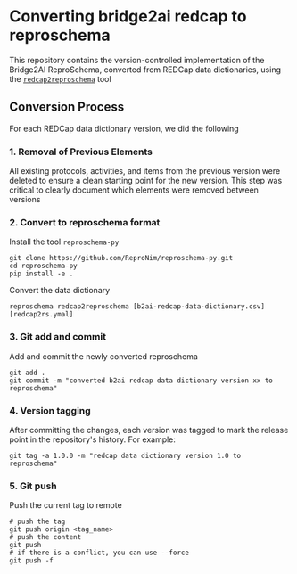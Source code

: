 # Converting bridge2ai redcap to reproschema

This repository contains the version-controlled implementation of the Bridge2AI ReproSchema, converted from REDCap data dictionaries, using the [`redcap2reproschema`](https://github.com/ReproNim/reproschema-py#redcap2reproschema-usage) tool

## Conversion Process

For each REDCap data dictionary version, we did the following

### 1. Removal of Previous Elements

All existing protocols, activities, and items from the previous version were deleted to ensure a clean starting point for the new version. This step was critical to clearly document which elements were removed between versions

### 2. Convert to reproschema format

Install the tool `reproschema-py` 
```
git clone https://github.com/ReproNim/reproschema-py.git
cd reproschema-py
pip install -e .
```
Convert the data dictionary
```
reproschema redcap2reproschema [b2ai-redcap-data-dictionary.csv] [redcap2rs.ymal]
```

### 3. Git add and commit

Add and commit the newly converted reproschema
```
git add .
git commit -m "converted b2ai redcap data dictionary version xx to reproschema"
```

### 4. Version tagging

After committing the changes, each version was tagged to mark the release point in the repository's history. For example:
```
git tag -a 1.0.0 -m "redcap data dictionary version 1.0 to reproschema"
```

### 5. Git push

Push the current tag to remote
```
# push the tag
git push origin <tag_name>
# push the content
git push 
# if there is a conflict, you can use --force
git push -f
```
